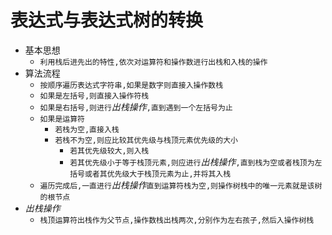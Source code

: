 # 表达式与表达式树的转换
    
* 基本思想
  * `利用栈后进先出的特性,依次对运算符和操作数进行出栈和入栈的操作 `
* 算法流程
  * `按顺序遍历表达式字符串,如果是数字则直接入操作数栈`
  * `如果是左括号,则直接入操作符栈`
  * `如果是右括号,则进行`_出栈操作_`,直到遇到一个左括号为止`
  * `如果是运算符`
    * `若栈为空,直接入栈`
    * `若栈不为空,则应比较其优先级与栈顶元素优先级的大小`
      * `若其优先级较大,则入栈`
      * `若其优先级小于等于栈顶元素,则应进行`_出栈操作_`,直到栈为空或者栈顶为左括号或者其优先级大于栈顶元素为止,并将其入栈`
  * `遍历完成后,一直进行`_出栈操作_`直到运算符栈为空,则操作树栈中的唯一元素就是该树的根节点`
* _出栈操作_  
  * `栈顶运算符出栈作为父节点,操作数栈出栈两次,分别作为左右孩子,然后入操作树栈`
  
    
